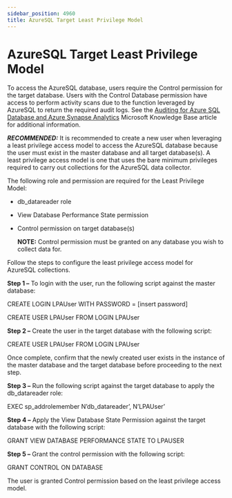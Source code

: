 ```yaml
---
sidebar_position: 4960
title: AzureSQL Target Least Privilege Model
---
```


# AzureSQL Target Least Privilege Model

To access the AzureSQL database, users require the Control permission for the target database. Users with the Control Database permission have access to perform activity scans due to the function leveraged by AzureSQL to return the required audit logs. See the [Auditing for Azure SQL Database and Azure Synapse Analytics](https://docs.microsoft.com/en-us/azure/azure-sql/database/auditing-overview?view=azuresql "Auditing for Azure SQL Database and Azure Synapse Analytics") Microsoft Knowledge Base article for additional information.

***RECOMMENDED:*** It is recommended to create a new user when leveraging a least privilege access model to access the AzureSQL database because the user must exist in the master database and all target database(s). A least privilege access model is one that uses the bare minimum privileges required to carry out collections for the AzureSQL data collector.

The following role and permission are required for the Least Privilege Model:

* db\_datareader role
* View Database Performance State permission
* Control permission on target database(s)

  **NOTE:** Control permission must be granted on any database you wish to collect data for.

Follow the steps to configure the least privilege access model for AzureSQL collections.

**Step 1 –** To login with the user, run the following script against the master database:

CREATE LOGIN LPAUser WITH PASSWORD = [insert password]

CREATE USER LPAUser FROM LOGIN LPAUser

**Step 2 –** Create the user in the target database with the following script:

CREATE USER LPAUser FROM LOGIN LPAUser

Once complete, confirm that the newly created user exists in the instance of the master database and the target database before proceeding to the next step.

**Step 3 –** Run the following script against the target database to apply the db\_datareader role:

EXEC sp\_addrolemember N’db\_datareader’, N’LPAUser’

**Step 4 –** Apply the View Database State Permission against the target database with the following script:

GRANT VIEW DATABASE PERFORMANCE STATE TO LPAUSER

**Step 5 –** Grant the control permission with the following script:

GRANT CONTROL ON DATABASE

The user is granted Control permission based on the least privilege access model.